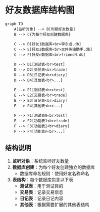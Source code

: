 # 好友数据库结构图

```mermaid
graph TD
    A[监听对象] --> B[判断好友数量]
    B --> C{为每个好友创建数据库}
    
    C --> D[好友1数据库<br>李东远.db]
    C --> E[好友2数据库<br>文件传输助手.db]
    C --> F[好友n数据库<br>friendN.db]
    
    D --> D1[测试表<br>test]
    D --> D2[交易表<br>trade]
    D --> D3[日记表<br>diary]
    D --> D4[其他表<br>...]
    
    E --> E1[测试表<br>test]
    E --> E2[交易表<br>trade]
    E --> E3[日记表<br>diary]
    E --> E4[其他表<br>...]
    
    F --> F1[测试表0<br>test]
    F --> F2[功能表1<br>trade]
    F --> F3[功能表2<br>diary]
    F --> F4[功能表n<br>...]
```

## 结构说明

1. **监听对象**：系统监听好友数量
2. **数据库创建**：为每个好友创建独立的数据库
   - 数据库命名规则：使用好友名称命名
3. **表结构**：每个数据库包含以下表
   - **测试表**：用于测试目的
   - **交易表**：记录交易信息
   - **日记表**：记录日记内容
   - **其他表**：根据需要扩展的其他表结构 